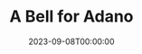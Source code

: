---
title: A Bell for Adano
date: 2023-09-08T00:00:00
opening_date: 1945-11-30
closing_date: 1945-12-07
layout: productions
playbill:
Theatre: Theatre Jacksonville
Venue: Little Theatre
cast:
- Afronti Pietro: William D. Hammer
- Basile Giovanni: Nicholas Volpe
- Bellanco: H.P. Chenoweth
- Bill Munroe, M.P.: Tom Keating
- Cacopardo: Van Norman
- Captain Purvis: Birney Stokes
- Carmelina: Shirley Chardkoff
- Corporal Chuck Schultz, M.P.: Larry S. Laurinat
- Craxi: Pete Julian
- D'Arpa: Charles R. Hess
- Erba Carlo: Bing Pesin
- Father Pensovecchio: William D. Hammer
- Gargano: Seth Teasdale
- Joe Polack, M.P.: Albert Hedison
- Laura Sofia: Dorothy Horsfall
- Lt. Livingston: Andrew Aprea
- Major Victor Joppolo: Gerard L. Appy
- Margherita: Elva Stein
- Nasta: Carl Henry
- Ribaudo Guisepe: Rocky Demopoulos
- Sergeant Frank Trapani, M.P.: James F. Herriot
- Sergeant Leonard Borth, M.P.: Irvin Ware
- Spinnato: Jewett Ashley
- Tina: Connie Archer
- Zito Giovanni: Keith Bentley
crew:
- Assistant Stage Manager: Seth Teasdale
- Curtain: R.S. Heriot
- Director: L. Bramer Carlson
- Make-up: Elmo Lehman
- Painting and Construction:
  - Bern Bullard
  - Bertie Seiwold
  - Bettie Barker
  - Bradley Geiger
  - Carol Corbett
  - Dorothy Greenlaw
  - Edythe Guernsey
  - Ernestine Koester
  - Hal Kriebs
  - Helen Kriebs
  - Hinkley Greenlaw
  - Jane Donaldson
  - Josephine Howard
  - Joyce Hall
  - Lloyd Henson
  - Natalie Vance
  - Pat Van de Velde
  - R.S. Heriot
  - Seth Teasdale
  - Shirley Cadle
  - Thomas Bruce
  - Virgia Noble
- Photographs in Lobby: Robert F. Marsh
- Portraits in the play and lobby: Nicholas Volpe
- Properties:
  - Ann Hirth
  - Betty Peer
  - Boots Royall
  - Helen Kriebs
  - Meg Diamond
  - Miriam Ware
  - Sarah McRae
- Set and Lighting Design: Duke LeBrun
- Sound: Irma Jean Manning
- Stage Manager: Jeanne Ostner
- Switchboard: Helen Kriebs
- Wardrobe:
  - Gerda Bower
  - Jane Reese
  - Louise Tennent
  - Meg Diamond
  - Sarah McRae
  - Tina Busk
orchestra:
---